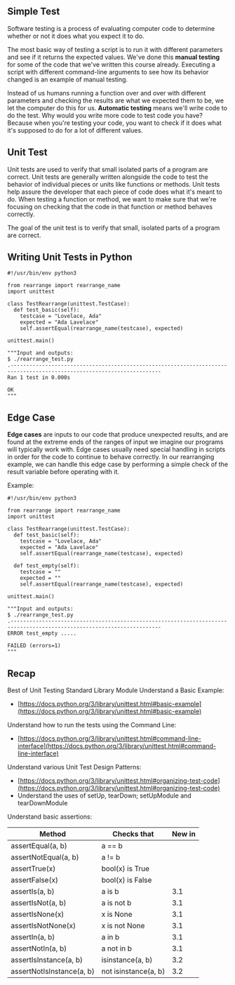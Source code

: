 ## Simple Test
Software testing is a process of evaluating computer code to determine whether or not it does what you expect it to do. 

The most basic way of testing a script is to run it with different parameters and see if it returns the expected values. We've done this **manual testing** for some of the code that we've written this course already. Executing a script with different command-line arguments to see how its behavior changed is an example of manual testing.

Instead of us humans running a function over and over with different parameters and checking the results are what we expected them to be, we let the computer do this for us. **Automatic testing** means we'll write code to do the test. Why would you write more code to test code you have? Because when you're testing your code, you want to check if it does what it's supposed to do for a lot of different values.

## Unit Test
Unit tests are used to verify that small isolated parts of a program are correct. Unit tests are generally written alongside the code to test the behavior of individual pieces or units like functions or methods. Unit tests help assure the developer that each piece of code does what it's meant to do. When testing a function or method, we want to make sure that we're focusing on checking that the code in that function or method behaves correctly.

The goal of the unit test is to verify that small, isolated parts of a program are correct.

## Writing Unit Tests in Python
```
#!/usr/bin/env python3

from rearrange import rearrange_name
import unittest

class TestRearrange(unittest.TestCase):
  def test_basic(self):
    testcase = "Lovelace, Ada"
    expected = "Ada Lavelace"
    self.assertEqual(rearrange_name(testcase), expected)

unittest.main()

"""Input and outputs:
$ ./rearrange_test.py
.----------------------------------------------------------------------------------------------------------------------
Ran 1 test in 0.000s

OK
"""
```

## Edge Case
**Edge cases** are inputs to our code that produce unexpected results, and are found at the extreme ends of the ranges of input we imagine our programs will typically work with. Edge cases usually need special handling in scripts in order for the code to continue to behave correctly. In our rearranging example, we can handle this edge case by performing a simple check of the result variable before operating with it.

Example:
```
#!/usr/bin/env python3

from rearrange import rearrange_name
import unittest

class TestRearrange(unittest.TestCase):
  def test_basic(self):
    testcase = "Lovelace, Ada"
    expected = "Ada Lavelace"
    self.assertEqual(rearrange_name(testcase), expected)
    
  def test_empty(self):
    testcase = ""
    expected = ""
    self.assertEqual(rearrange_name(testcase), expected)

unittest.main()

"""Input and outputs:
$ ./rearrange_test.py
.----------------------------------------------------------------------------------------------------------------------
ERROR test_empty .....

FAILED (errors=1)
"""
```

## Recap
Best of Unit Testing Standard Library Module
Understand a Basic Example:
- [https://docs.python.org/3/library/unittest.html#basic-example](https://docs.python.org/3/library/unittest.html#basic-example)

Understand how to run the tests using the Command Line:
- [https://docs.python.org/3/library/unittest.html#command-line-interface](https://docs.python.org/3/library/unittest.html#command-line-interface)

Understand various Unit Test Design Patterns:
- [https://docs.python.org/3/library/unittest.html#organizing-test-code](https://docs.python.org/3/library/unittest.html#organizing-test-code)
- Understand the uses of setUp, tearDown; setUpModule and tearDownModule

Understand basic assertions:

| Method | Checks that | New in |
| ------ | ----------- | ------ |
| assertEqual(a, b)	| a == b | |
| assertNotEqual(a, b) | a != b	| |
| assertTrue(x)	| bool(x) is True	| |
| assertFalse(x) | bool(x) is False	| |
| assertIs(a, b) | a is b	| 3.1 |
| assertIsNot(a, b) | a is not b | 3.1 |
| assertIsNone(x) | x is None |	3.1 |
| assertIsNotNone(x) | x is not None | 3.1 | 
| assertIn(a, b) | a in b |	3.1 |
| assertNotIn(a, b)	| a not in b | 3.1 |
| assertIsInstance(a, b) | isinstance(a, b) |	3.2 |
| assertNotIsInstance(a, b) | not isinstance(a, b) | 3.2 |
